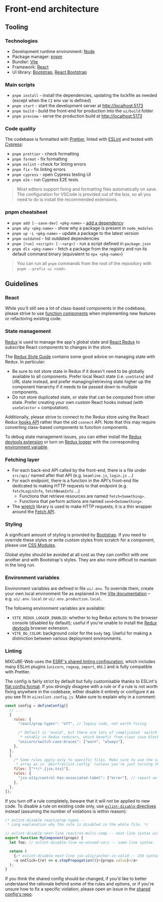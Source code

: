 # Front-end architecture

## Tooling

### Technologies

- Development runtime environment: [Node](https://nodejs.org/)
- Package manager: [pnpm](https://pnpm.io/)
- Bundler: [Vite](https://vitejs.dev/)
- Framework: [React](https://react.dev/)
- UI library: [Bootstrap](https://getbootstrap.com/), [React Bootstrap](https://react-bootstrap.github.io/)

### Main scripts

- `pnpm install` - install the dependencies, updating the lockfile as needed (except when the `CI` env var is defined)
- `pnpm start` - start the development server at <http://localhost:5173>
- `pnpm build` - build the front-end for production into the `ui/build` folder
- `pnpm preview` - serve the production build at <http://localhost:5173>

### Code quality

The codebase is formatted with [Prettier](https://prettier.io/), linted with [ESLint](https://eslint.org/) and tested with [Cypress](https://www.cypress.io/):

- `pnpm prettier` - check formatting
- `pnpm format` - fix formatting
- `pnpm eslint` - check for linting errors
- `pnpm fix` - fix linting errors
- `pnpm cypress` - open Cypress testing UI
- `pnpm e2e` - run Cypress E2E tests

> Most editors support fixing and formatting files automatically on save. The configuration for VSCode is provided out of the box, so all you need to do is install the recommended extensions.

### pnpm cheatsheet

- `pnpm add [--save-dev] <pkg-name>` - [add a dependency](https://pnpm.io/cli/add)
- `pnpm why <pkg-name>` - show why a package is present in `node_modules`
- `pnpm up -L <pkg-name>` - update a package to the latest version
- `pnpm outdated` - list outdated dependencies
- `pnpm [run] <script> [--<arg>]` - run a script defined in `package.json`
- `pnpm dlx <pkg-name>` - fetch a package from the registry and run its default
  command binary (equivalent to `npx <pkg-name>`)

> You can run all `pnpm` commands from the root of the repository with `pnpm --prefix ui <cmd>`.

## Guidelines

### React

While you'll still see a lot of class-based components in the codebase, please strive to use [function components](https://react.dev/learn#components) when implementing new features or refactoring existing code.

### State management

[Redux](https://redux.js.org/) is used to manage the app's global state and [React Redux](https://react-redux.js.org/) to subscribe React components to changes in the store.

The [Redux Style Guide](https://redux.js.org/style-guide/) contains some good advice on managing state with Redux. In particular:

- Be sure to not store state in Redux if it doesn't need to be globally available to all components. Prefer local React state (i.e. `useState`) and URL state instead, and prefer managing/retrieving state higher up the component hierarchy if it needs to be passed down to multiple components.
- Do not store duplicated state, or state that can be computed from other state. Prefer creating your own custom React hooks instead (with `useSelector` + computation).

Additionally, please strive to connect to the Redux store using the React Redux [hooks API](https://react-redux.js.org/api/hooks) rather than the old `connect` API. Note that this may require converting class-based components to function components.

To debug state management issues, you can either install the [Redux devtools extension](https://github.com/reduxjs/redux-devtools/tree/main/extension#installation) or turn on [Redux logger](https://github.com/LogRocket/redux-logger) with the corresponding [environment variable](#environment-variables).

### Fetching layer

- For each back-end API called by the front-end, there is a file under `src/api/` named after that API (e.g. `beamline.js`, `login.js` ...)
- For each endpoint, there is a function in the API's front-end file dedicated to making HTTP requests to that endpoint (e.g. `fetchLoginInfo`, `fetchBeamInfo` ...)
  - Functions that retrieve resources are named `fetch<Something>`.
  - Functions that perform actions are named `send<DoSomething>`.
- The [wretch](https://github.com/elbywan/wretch) library is used to make HTTP requests; it is a thin wrapper around the [Fetch API](https://developer.mozilla.org/en-US/docs/Web/API/Fetch_API>).

### Styling

A significant amount of styling is provided by [Bootstrap](https://getbootstrap.com/). If you need to override these styles or write custom styles from scratch for a component, please use [CSS Modules](https://github.com/css-modules/css-modules).

Global styles should be avoided at all cost as they can conflict with one another and with Bootstrap's styles. They are also more difficult to maintain in the long run.

### Environment variables

Environment variables are defined in file `ui/.env`. To override them, create your own local environment file as explained in the [Vite documentation](https://vitejs.dev/guide/env-and-mode.html#env-files) – e.g. `ui/.env.local` or `ui/.env.production.local`.

The following environment variables are available:

- `VITE_REDUX_LOGGER_ENABLED`: whether to log Redux actions to the browser console (disabled by default); useful if you're unable to install the [Redux devtools](https://github.com/reduxjs/redux-devtools/tree/main/extension#installation) browser extension.
- `VITE_BG_COLOR`: background color for the `body` tag. Useful for making a distinction between various deployment environments.

### Linting

MXCuBE-Web uses the [ESRF's shared linting configuration](https://gitlab.esrf.fr/ui/eslint-config), which includes many ESLint plugins (`unicorn`, `regexp`, `import`, etc.) and is fully compatible with Prettier.

The config is fairly strict by default but fully customisable thanks to ESLint's [flat config format](https://eslint.org/docs/latest/use/configure/configuration-files). If you strongly disagree with a rule or if a rule is not worth fixing anywhere in the codebase, either disable it entirely or configure it as you see fit in `ui/eslint.config.js`. Make sure to explain why in a comment:

```js
const config = defineConfig([
  // ...
  {
    rules: {
      "react/prop-types": "off", // legacy code, not worth fixing

      /* Default is "avoid", but there are lots of complicated `switch` statements,
       * notably in Redux reducers, which benefit from clear case blocks. */
      "unicorn/switch-case-braces": ["warn", "always"],
    },
  },
  {
    /* Some rules apply only to specific files. Make sure to use the same `files`
     * array as in `@esrf/eslint-config` (unless you're just turning the rule off). */
    files: ["**/*.{jsx,tsx}"],
    rules: {
      "jsx-a11y/control-has-associated-label": ["error"], // report as errors instead of warnings
    },
  },
]);
```

If you turn off a rule completely, beware that it will not be applied to new code. To disable a rule on existing code only, use [`eslint-disable` directives](https://eslint.org/docs/latest/use/configure/rules#disabling-rules) instead (assuming the number of violations is within reason):

```js
/* eslint-disable react/prop-types --
 * Long explanation why the rule is disabled in the whole file. */

// eslint-disable-next-line react/no-multi-comp -- next-line syntax with short explanation
export function MyComponent(props) {
  let foo; // eslint-disable-line no-unused-vars -- same-line syntax

  return (
    {/* eslint-disable-next-line jsx-a11y/anchor-is-valid -- JSX syntax */}
    <a onClick={(e) => e.stopPropagation()}>{props.value}</a>
  );
}
```

If you think the shared config should be changed, if you'd like to better understand the rationale behind some of the rules and options, or if you're unsure how to fix a specific violation, please open an issue in the [shared config's repo](https://gitlab.esrf.fr/ui/eslint-config).
